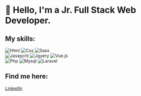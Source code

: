 # 👋 Hello, I'm a Jr. Full Stack Web Developer.

## My skills:

![Html](https://img.shields.io/badge/Html-ff0000?style=for-the-badge&logo=html&logoColor=white&labelColor=101010)
![Css](https://img.shields.io/badge/Css-0000cd?style=for-the-badge&logo=css&logoColor=white&labelColor=101010)
![Sass](https://img.shields.io/badge/Sass-c76494?style=for-the-badge&logo=sass&logoColor=white&labelColor=101010)</br>
![Javascrit](https://img.shields.io/badge/Javascript-fff700?style=for-the-badge&logo=javascript&logoColor=white&labelColor=101010)
![Jquery](https://img.shields.io/badge/Jquery-0000cd?style=for-the-badge&logo=jquery&logoColor=white&labelColor=101010)
![Vue.js](https://img.shields.io/badge/Vue.js-3fb27f?style=for-the-badge&logo=vue.js&logoColor=white&labelColor=101010)</br>
![Php](https://img.shields.io/badge/Php-7377ad?style=for-the-badge&logo=php&logoColor=white&labelColor=101010)
![Mysql](https://img.shields.io/badge/Mysql-ffa500?style=for-the-badge&logo=mysql&logoColor=white&labelColor=101010)
![Laravel](https://img.shields.io/badge/Laravel-f72c1f?style=for-the-badge&logo=laravel&logoColor=white&labelColor=101010)

## Find me here:

[LinkedIn](https://www.linkedin.com/in/annalisa-de-santis-354a7b205)

